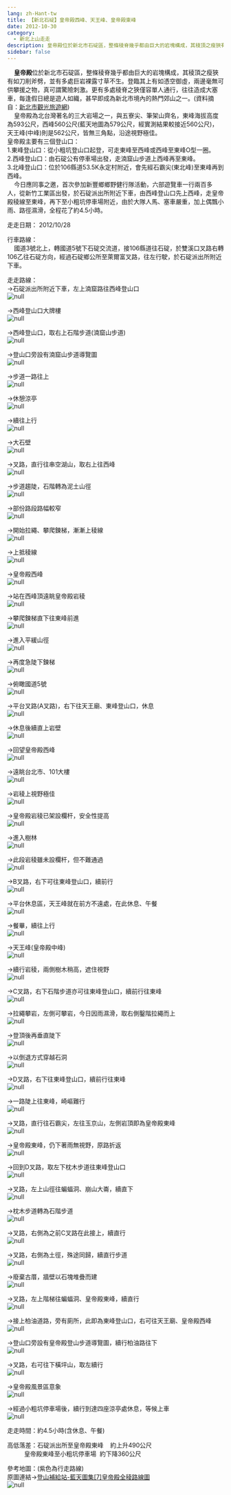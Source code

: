 ```yaml
---
lang: zh-Hant-tw
title: 【新北石碇】皇帝殿西峰、天王峰、皇帝殿東峰
date: 2012-10-30
category: 
  - 新北上山走走
description: 皇帝殿位於新北市石碇區，整條稜脊幾乎都由巨大的岩塊構成，其稜頂之瘦狹有如刀削斧劈，並有多處巨岩裸露寸草不生。登臨其上有如憑空御虛，兩邊毫無可供攀援之物，真可謂驚險刺激。更有多處稜脊之狹僅容單人通行，往往造成大塞車，每逢假日總是遊人如織，甚早即成為新北市境內的熱門郊山之一。(資料摘自：[新北市觀光旅遊網](http://tour.ntpc.gov.tw/page.aspx?wtp=1&wnd=136&id=1248c9758bf000008c7e)) 皇帝殿為北台灣著名的三大岩場之一，與五寮尖、筆架山齊名，東峰海拔高度為593公尺，西峰560公尺(藍天地圖為579公尺，經實測結果較接近560公尺)，天王峰(中峰)則是562公尺，皆無三角點，沿途視野極佳。 皇帝殿主要有三個登山口： 1.東峰登山口：從小粗坑登山口起登，可走東峰至西峰或西峰至東峰O型一圈。 2.西峰登山口：由石碇公有停車場出發，走湳窟山步道上西峰再至東峰。 3.北峰登山口：位於106縣道53.5K永定村附近，會先經石霸尖(東北峰)至東峰再到西峰。 今日應同事之邀，首次參加新豐鄉鄉野健行隊活動，六部遊覽車一行兩百多人，從新竹工業區出發，於石碇派出所附近下車，由西峰登山口先上西峰，走皇帝殿稜線至東峰，再下至小粗坑停車場附近，由於大隊人馬、塞車嚴重，加上偶飄小雨、路徑濕滑，全程花了約4.5小時。
sidebar: false
---
```


    **皇帝殿**位於新北市石碇區，整條稜脊幾乎都由巨大的岩塊構成，其稜頂之瘦狹有如刀削斧劈，並有多處巨岩裸露寸草不生。登臨其上有如憑空御虛，兩邊毫無可供攀援之物，真可謂驚險刺激。更有多處稜脊之狹僅容單人通行，往往造成大塞車，每逢假日總是遊人如織，甚早即成為新北市境內的熱門郊山之一。(資料摘自：[新北市觀光旅遊網](http://tour.ntpc.gov.tw/page.aspx?wtp=1&wnd=136&id=1248c9758bf000008c7e))  
    皇帝殿為北台灣著名的三大岩場之一，與五寮尖、筆架山齊名，東峰海拔高度為593公尺，西峰560公尺(藍天地圖為579公尺，經實測結果較接近560公尺)，天王峰(中峰)則是562公尺，皆無三角點，沿途視野極佳。  
皇帝殿主要有三個登山口：  
1.東峰登山口：從小粗坑登山口起登，可走東峰至西峰或西峰至東峰O型一圈。  
2.西峰登山口：由石碇公有停車場出發，走湳窟山步道上西峰再至東峰。  
3.北峰登山口：位於106縣道53.5K永定村附近，會先經石霸尖(東北峰)至東峰再到西峰。  
    今日應同事之邀，首次參加新豐鄉鄉野健行隊活動，六部遊覽車一行兩百多人，從新竹工業區出發，於石碇派出所附近下車，由西峰登山口先上西峰，走皇帝殿稜線至東峰，再下至小粗坑停車場附近，由於大隊人馬、塞車嚴重，加上偶飄小雨、路徑濕滑，全程花了約4.5小時。

走走日期： 2012/10/28

行車路線：  
    國道3號北上，轉國道5號下石碇交流道，接106縣道往石碇，於雙溪口叉路右轉106乙往石碇方向，經過石碇鄉公所至萊爾富叉路，往左行駛，於石碇派出所附近下車。

走走路線：  
→石碇派出所附近下車，左上湳窟路往西峰登山口  
![null](image/238482070_l.jpg)

→西峰登山口大牌樓  
![null](image/238482107_l.jpg)

→西峰登山口，取右上石階步道(湳窟山步道)  
![null](image/238482111_l.jpg)

→登山口旁設有湳窟山步道導覽圖  
![null](image/238482114_l.jpg)

→步道一路往上  
![null](image/238482123_l.jpg)

→休憩涼亭  
![null](image/238482128_l.jpg)

→續往上行  
![null](image/238482137_l.jpg)

→大石壁  
![null](image/238482152_l.jpg)

→叉路，直行往串空湖山，取右上往西峰  
![null](image/238482166_l.jpg)

→步道趨陡，石階轉為泥土山徑  
![null](image/238482175_l.jpg)

→部份路段路幅較窄  
![null](image/238482178_l.jpg)

→開始拉繩、攀爬鍊梯，漸漸上稜線  
![null](image/238482182_l.jpg)

→上抵稜線  
![null](image/238482186_l.jpg)

→皇帝殿西峰  
![null](image/238482188_l.jpg)

→站在西峰頂遠眺皇帝殿岩稜  
![null](image/238482194_l.jpg)

→攀爬鍊梯直下往東峰前進  
![null](image/238482196_l.jpg)

→進入平緩山徑  
![null](image/238482203_l.jpg)

→再度急陡下鍊梯  
![null](image/238482210_l.jpg)

→俯瞰國道5號  
![null](image/238482214_l.jpg)

→平台叉路(A叉路)，右下往天王廟、東峰登山口，休息  
![null](image/238482219_l.jpg)

→休息後續直上岩壁  
![null](image/238482224_l.jpg)

→回望皇帝殿西峰  
![null](image/238482229_l.jpg)

→遠眺台北市、101大樓  
![null](image/238482231_l.jpg)

→岩稜上視野極佳  
![null](image/238482242_l.jpg)

→皇帝殿岩稜已架設欄杆，安全性提高  
![null](image/238482247_l.jpg)

→進入樹林  
![null](image/238482248_l.jpg)

→此段岩稜雖未設欄杆，但不難通過  
![null](image/238482261_l.jpg)

→B叉路，右下可往東峰登山口，續前行  
![null](image/238482264_l.jpg)

→平台休息區，天王峰就在前方不遠處，在此休息、午餐  
![null](image/238482274_l.jpg)

→餐畢，續往上行  
![null](image/238482280_l.jpg)

→天王峰(皇帝殿中峰)  
![null](image/238482283_l.jpg)

→續行岩稜，兩側樹木稍高，遮住視野  
![null](image/238482292_l.jpg)

→C叉路，右下石階步道亦可往東峰登山口，續前行往東峰  
![null](image/238482304_l.jpg)

→拉繩攀岩，左側可攀岩，今日因雨濕滑，取右側鑿階拉繩而上  
![null](image/238482308_l.jpg)

→登頂後再垂直陡下  
![null](image/238482311_l.jpg)

→以倒退方式穿越石洞  
![null](image/238482315_l.jpg)

→D叉路，右下往東峰登山口，續前行往東峰  
![null](image/238482318_l.jpg)

→一路陡上往東峰，崎嶇難行  
![null](image/238482323_l.jpg)

→叉路，直行往石霸尖，左往玉京山，左側岩頂即為皇帝殿東峰  
![null](image/238482325_l.jpg)

→皇帝殿東峰，仍下著雨無視野，原路折返  
![null](image/238482330_l.jpg)

→回到D叉路，取左下枕木步道往東峰登山口  
![null](image/238482333_l.jpg)

→叉路，左上山徑往蝙蝠洞、崩山大崙，續直下  
![null](image/238482335_l.jpg)

→枕木步道轉為石階步道  
![null](image/238482343_l.jpg)

→叉路，右側為之前C叉路在此接上，續直行  
![null](image/238482356_l.jpg)

→叉路，右側為土徑，殊途同歸，續直行步道  
![null](image/238482360_l.jpg)

→廢棄古厝，牆壁以石塊堆疊而建  
![null](image/238482366_l.jpg)

→叉路，左上階梯往蝙蝠洞、皇帝殿東峰，續直行  
![null](image/238482368_l.jpg)

→接上柏油道路，旁有廁所，此即為東峰登山口，右可往天王廟、皇帝殿西峰  
![null](image/238482378_l.jpg)

→登山口旁設有皇帝殿登山步道導覽圖，續行柏油路往下  
![null](image/238482382_l.jpg)

→叉路，右可往下橫坪山，取左續行  
![null](image/238482391_l.jpg)

→皇帝殿風景區意象  
![null](image/238482403_l.jpg)

→經過小粗坑停車場後，續行到達四座涼亭處休息，等候上車  
![null](image/238482404_l.jpg)

走走時間：約4.5小時(含休息、午餐)

高低落差：石碇派出所至皇帝殿東峰    約上升490公尺  
          皇帝殿東峰至小粗坑停車場  約下降360公尺

參考地圖：(紫色為行走路線)  
原圖連結→[登山補給站-藍天圖集[7]皇帝殿全稜路線圖](http://www.keepon.com.tw/DiscussLoad.aspx?code=314B5CF9AEC3A191FF2C7E1C60047FAC7DBDFECF56AAB09D)  
![null](image/238482458_l.jpg)